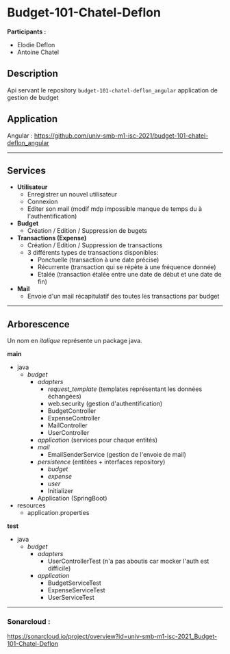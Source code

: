 # Budget-101-Chatel-Deflon

**Participants :**

- Elodie Deflon
- Antoine Chatel

## Description

Api servant le repository ````budget-101-chatel-deflon_angular```` application de gestion de budget

## Application

Angular : https://github.com/univ-smb-m1-isc-2021/budget-101-chatel-deflon_angular

---

## Services

- **Utilisateur**
  - Enregistrer un nouvel utilisateur
  - Connexion
  - Editer son mail (modif mdp impossible manque de temps du à l'authentification)
- **Budget**
    - Création / Edition / Suppression de bugets
- **Transactions (Expense)**
  - Création / Edition / Suppression de transactions
  - 3 différents types de transactions disponibles:
    - Ponctuelle (transaction à une date précise)
    - Récurrente (transaction qui se répète à une fréquence donnée)
    - Etalée (transaction étalée entre une date de début et une date de fin)
- **Mail**
  - Envoie d'un mail récapitulatif des toutes les transactions par budget
___
## Arborescence

Un nom en _italique_ représente un package java.

**main**

- java
  - _budget_
    - _adapters_
      - _request_template_ (templates représentant les données échangées)
      - web.security (gestion d'authentification)
      - BudgetController
      - ExpenseController
      - MailController
      - UserController
    - _application_ (services pour chaque entités)
    - _mail_
      - EmailSenderService (gestion de l'envoie de mail)
    - _persistence_ (entitées + interfaces repository)
      - _budget_
      - _expense_
      - _user_
      - Initializer
    - Application (SpringBoot)
- resources
  - application.properties

**test**

- java
  - _budget_
    - _adapters_
      - UserControllerTest (n'a pas aboutis car mocker l'auth est difficile)
    - _application_
      - BudgetServiceTest
      - ExpenseServiceTest
      - UserServiceTest
___
### Sonarcloud :
https://sonarcloud.io/project/overview?id=univ-smb-m1-isc-2021_Budget-101-Chatel-Deflon
